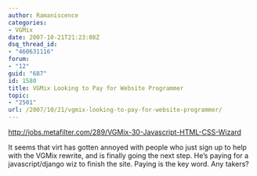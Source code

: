 ```yaml
---
author: Ramaniscence
categories:
- VGMix
date: 2007-10-21T21:23:08Z
dsq_thread_id:
- "460631116"
forum:
- "12"
guid: "687"
id: 1580
title: VGMix Looking to Pay for Website Programmer
topic:
- "2501"
url: /2007/10/21/vgmix-looking-to-pay-for-website-programmer/
---
```


<a target="_blank" href="http://jobs.metafilter.com/289/VGMix-30-Javascript-HTML-CSS-Wizard">http://jobs.metafilter.com/289/VGMix-30-Javascript-HTML-CSS-Wizard</a>

It seems that virt has gotten annoyed with people who just sign up to help with the VGMix rewrite, and is finally going the next step. He&#8217;s paying for a javascript/django wiz to finish the site. Paying is the key word. Any takers?